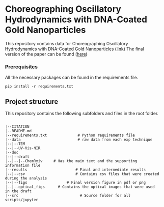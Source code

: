 # Choreographing Oscillatory Hydrodynamics with DNA-Coated Gold Nanoparticles

This repository contains data for Choreographing Oscillatory Hydrodynamics with DNA-Coated Gold Nanoparticles ([link](https://chemrxiv.org/engage/chemrxiv/article-details/65318d002431cc1dac17d537))
The final version of the paper can be found ([here]([https://chemrxiv.org/engage/chemrxiv/article-details/65318d002431cc1dac17d537](https://pubs.acs.org/doi/10.1021/jacs.4c06868)))

### Prerequisites

All the necessary packages can be found in the requirements file. 
```
pip install -r requirements.txt
```

## Project structure

This repository contains the following subfolders and files in the root folder.

```

|--CITATION
|--README.md
|--requirements.txt              # Python requirements file
|--data                          # raw data from each exp technique
|--|--TEM
|--|--UV-Vis-NIR
|--doc
|--|--draft
|--|--|--ChemRxiv     # Has the main text and the supporting information file
|--results						# Final and intermediate results
|--|--csv					    # Contains csv files that were created during the analysis
|--|--figs				   	# Final version figure in pdf or png
|--|--optical_figs		# Contains the optical images that were used in the draft
|--src							  # Source folder for all scripts/jupyter

```
